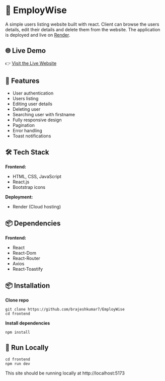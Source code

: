 # 👔 EmployWise

A simple users listing website built with react. Client can browse the users details, edit their details and delete them from the website. The application is deployed and live on [Render](https://render.com/).

## 🌐 Live Demo

👉 [Visit the Live Website](https://employwise-f4ky.onrender.com)  


## 🚀 Features

- User authentication 
- Users listing 
- Editing user details
- Deleting user
- Searching user with firstname
- Fully responsive design
- Pagination
- Error handling
- Toast notifications

## 🛠️ Tech Stack

**Frontend:**  
- HTML, CSS, JavaScript  
- React.js 
- Bootstrap icons

**Deployment:**  
- Render (Cloud hosting)

## 📦 Dependencies

**Frontend:**  
- React
- React-Dom 
- React-Router  
- Axios  
- React-Toastify  

## 📦 Installation

**Clone repo**
```terminal
git clone https://github.com/brajeshkumar7/EmployWise
cd frontend
```

**Install dependencies**
```terminal
npm install
```

## 🚀 Run Locally
```terminal
cd frontend
npm run dev
```

This site should be running locally at http://localhost:5173







